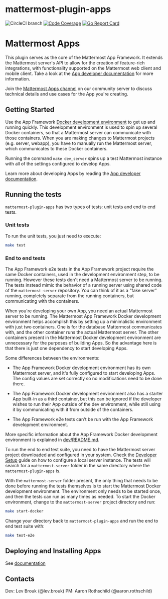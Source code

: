 # mattermost-plugin-apps

![CircleCI branch](https://img.shields.io/circleci/project/github/mattermost/mattermost-plugin-apps/master.svg)
[![Code Coverage](https://img.shields.io/codecov/c/github/mattermost/mattermost-plugin-apps/master.svg)](https://codecov.io/gh/mattermost/mattermost-plugin-apps/branch/master)
[![Go Report Card](https://goreportcard.com/badge/github.com/mattermost/mattermost-plugin-apps)](https://goreportcard.com/report/github.com/mattermost/mattermost-plugin-apps)

# Mattermost Apps

This plugin serves as the core of the Mattermost App Framework. It extends the Mattermost server's API to allow for the creation of feature-rich integrations, with functionality supported on the Mattermost web client and mobile client. Take a look at the [App developer documentation](https://developers.mattermost.com/integrate/apps) for more information.

Join the [Mattermost Apps channel](https://community.mattermost.com/core/channels/mattermost-apps) on our community server to discuss technical details and use cases for the App you're creating.

## Getting Started

Use the App Framework [Docker development environment](dev) to get up and running quickly. This development environment is used to spin up several Docker containers, so that a Mattermost server can communicate with those containers. When you are making changes to Mattermost projects (e.g. server, webapp), you have to manually run the Mattermost server, which communicates to these Docker containers.

Running the command `make dev_server` spins up a test Mattermost instance with all of the settings configured to develop Apps.

Learn more about developing Apps by reading the [App developer documentation](https://developers.mattermost.com/integrate/apps).

## Running the tests

`mattermost-plugin-apps` has two types of tests: unit tests and end to end tests.

### Unit tests

To run the unit tests, you just need to execute:

```sh
make test
```

### End to end tests

The App Framework e2e tests in the App Framework project require the same Docker containers, used in the development environment step, to be running. However these tests don't need a Mattermost server to be running. The tests instead mimic the behavior of a running server using shared code of the `mattermost-server` repository. You can think of it as a "fake server" running, completely separate from the running containers, but communicating with the containers.

When you're developing your own App, you need an actual Mattermost server to be running. The Mattermost App Framework Docker development environment helps accomplish this by setting up a minimalistic environment with just two containers. One is for the database Mattermost communicates with, and the other container runs the actual Mattermost server. The other containers present in the Mattermost Docker development environment are unnecessary for the purposes of building Apps. So the advantage here is that there is just one dependency to start developing Apps.

Some differences between the environments:

* The App Framework Docker development environment has its own Mattermost server, and it's fully configured to start developing Apps. The config values are set correctly so no modifications need to be done there.

* The App Framework Docker development environment also has a starter App built-in as a third container, but this can be ignored if the developer wishes to run their App outside of the dev environment, while still using it by communicating with it from outside of the containers.

* The App Framework e2e tests can't be run with the App Framework development environment.

More specific information about the App Framework Docker development environment is explained in [dev/README.md](dev/README.md).

To run the end to end test suite, you need to have the Mattermost server project downloaded and configured in your system. Check the [Developer Setup](https://developers.mattermost.com/contribute/server/developer-setup/) guide on how to configure a local server instance. The tests will search for a `mattermost-server` folder in the same directory where the `mattermost-plugin-apps` is.

With the `mattermost-server` folder present, the only thing that needs to be done before running the tests themselves is to start the Mattermost Docker development environment. The environment only needs to be started once, and then the tests can run as many times as needed. To start the Docker environment, change to the `mattermost-server` project directory and run:

```sh
make start-docker
```

Change your directory back to `mattermost-plugin-apps` and run the end to end test suite with:

```sh
make test-e2e
```

## Deploying and Installing Apps

See [documentation](https://developers.mattermost.com/integrate/apps/deploy/)

## Contacts

Dev: Lev Brouk (@lev.brouk)
PM: Aaron Rothschild (@aaron.rothschild)
